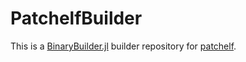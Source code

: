 # PatchelfBuilder

This is a [BinaryBuilder.jl](https://github.com/JuliaPackaging/BinaryBuilder.jl) builder repository for [patchelf](https://github.com/NixOS/patchelf).
